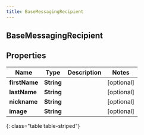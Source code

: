 ```yaml
---
title: BaseMessagingRecipient
---
```

## BaseMessagingRecipient


## Properties

| Name | Type | Description | Notes |
| ------------ | ------------- | ------------- | ------------- |
| **firstName** | <!----><!---->**String**<!----> |  |  [optional] |
| **lastName** | <!----><!---->**String**<!----> |  |  [optional] |
| **nickname** | <!----><!---->**String**<!----> |  |  [optional] |
| **image** | <!----><!---->**String**<!----> |  |  [optional] |
{: class="table table-striped"}



